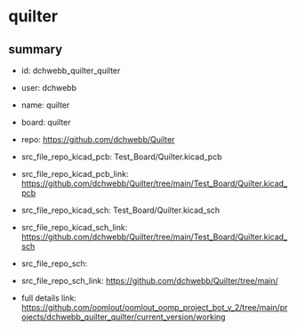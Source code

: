 # quilter
 
## summary 
* id: dchwebb_quilter_quilter
* user: dchwebb
* name: quilter
* board: quilter
* repo: https://github.com/dchwebb/Quilter
* src_file_repo_kicad_pcb: Test_Board/Quilter.kicad_pcb
* src_file_repo_kicad_pcb_link: https://github.com/dchwebb/Quilter/tree/main/Test_Board/Quilter.kicad_pcb
* src_file_repo_kicad_sch: Test_Board/Quilter.kicad_sch
* src_file_repo_kicad_sch_link: https://github.com/dchwebb/Quilter/tree/main/Test_Board/Quilter.kicad_sch

* src_file_repo_sch: 
* src_file_repo_sch_link: https://github.com/dchwebb/Quilter/tree/main/
* full details link: https://github.com/oomlout/oomlout_oomp_project_bot_v_2/tree/main/projects/dchwebb_quilter_quilter/current_version/working  






